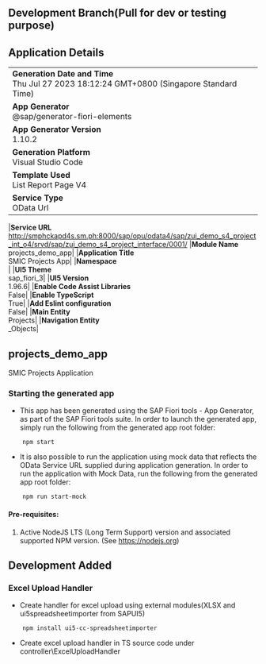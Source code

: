 ## Development Branch(Pull for dev or testing purpose)

## Application Details

|                                                                                             |
| ------------------------------------------------------------------------------------------- |
| **Generation Date and Time**<br>Thu Jul 27 2023 18:12:24 GMT+0800 (Singapore Standard Time) |
| **App Generator**<br>@sap/generator-fiori-elements                                          |
| **App Generator Version**<br>1.10.2                                                         |
| **Generation Platform**<br>Visual Studio Code                                               |
| **Template Used**<br>List Report Page V4                                                    |
| **Service Type**<br>OData Url                                                               |

|**Service URL**<br>http://smphckapd4s.sm.ph:8000/sap/opu/odata4/sap/zui_demo_s4_project_int_o4/srvd/sap/zui_demo_s4_project_interface/0001/
|**Module Name**<br>projects_demo_app|
|**Application Title**<br>SMIC Projects App|
|**Namespace**<br>|
|**UI5 Theme**<br>sap_fiori_3|
|**UI5 Version**<br>1.96.6|
|**Enable Code Assist Libraries**<br>False|
|**Enable TypeScript**<br>True|
|**Add Eslint configuration**<br>False|
|**Main Entity**<br>Projects|
|**Navigation Entity**<br>\_Objects|

## projects_demo_app

SMIC Projects Application

### Starting the generated app

- This app has been generated using the SAP Fiori tools - App Generator, as part of the SAP Fiori tools suite. In order to launch the generated app, simply run the following from the generated app root folder:

```
    npm start
```

- It is also possible to run the application using mock data that reflects the OData Service URL supplied during application generation. In order to run the application with Mock Data, run the following from the generated app root folder:

```
    npm run start-mock
```

#### Pre-requisites:

1. Active NodeJS LTS (Long Term Support) version and associated supported NPM version. (See https://nodejs.org)

## Development Added

### Excel Upload Handler

- Create handler for excel upload using external modules(XLSX and ui5spreadsheetimporter from SAPUI5)

```
    npm install ui5-cc-spreadsheetimporter
```

- Create excel upload handler in TS source code under controller\ExcelUploadHandler
